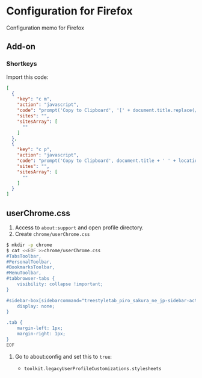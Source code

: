 # Configuration for Firefox
Configuration memo for Firefox

## Add-on
### Shortkeys

Import this code:

``` json
[
  {
    "key": "c m",
    "action": "javascript",
    "code": "prompt('Copy to Clipboard', '[' + document.title.replace(/([\\[\\]])/g,'\\\\$1') + ']' + '(' + location.href + ')')",
    "sites": "",
    "sitesArray": [
      ""
    ]
  },
  {
    "key": "c p",
    "action": "javascript",
    "code": "prompt('Copy to Clipboard', document.title + ' ' + location.href)",
    "sites": "",
    "sitesArray": [
      ""
    ]
  }
]
```

## userChrome.css

1. Access to `about:support` and open profile directory.
1. Create `chrome/userChrome.css`

``` bash
$ mkdir -p chrome
$ cat <<EOF >>chrome/userChrome.css
#TabsToolbar,
#PersonalToolbar,
#BookmarksToolbar,
#MenuToolbar,
#tabbrowser-tabs {
    visibility: collapse !important;
}

#sidebar-box[sidebarcommand="treestyletab_piro_sakura_ne_jp-sidebar-action"] #sidebar-header {
    display: none;
}

.tab {
    margin-left: 1px;
    margin-right: 1px;
}
EOF
```

1. Go to about:config and set this to `true`:

    * `toolkit.legacyUserProfileCustomizations.stylesheets`
